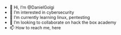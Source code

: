 - 👋 Hi, I’m @DanielGolgi
- 👀 I’m interested in cybersecurity  
- 🌱 I’m currently learning linux, pentesting 
- 💞️ I’m looking to collaborate on hack the box academy 
- 📫 How to reach me, here 

<!---
DanielGolgi/DanielGolgi is a ✨ special ✨ repository because its `README.md` (this file) appears on your GitHub profile.
You can click the Preview link to take a look at your changes.
--->
